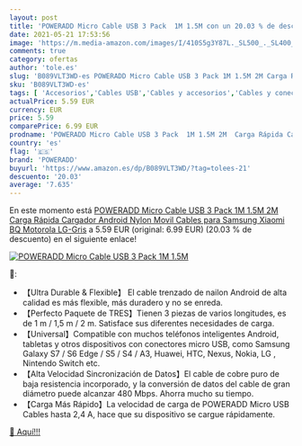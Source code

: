 ```yaml
---
layout: post
title: 'POWERADD Micro Cable USB 3 Pack  1M 1.5M con un 20.03 % de descuento'
date: 2021-05-21 17:53:56
image: 'https://m.media-amazon.com/images/I/410S5g3Y87L._SL500_._SL400_.jpg'
comments: true
category: ofertas
author: 'tole.es'
slug: 'B089VLT3WD-es POWERADD Micro Cable USB 3 Pack 1M 1.5M 2M Carga Rápida...'
sku: 'B089VLT3WD-es'
tags: [ 'Accesorios','Cables USB','Cables y accesorios','Cables y conectores','Informática','android','poweradd', ]
actualPrice: 5.59 EUR
currency: EUR
price: 5.59
comparePrice: 6.99 EUR
prodname: 'POWERADD Micro Cable USB 3 Pack  1M 1.5M 2M  Carga Rápida Cargador Android Nylon Movil Cables para Samsung  Xiaomi  BQ  Motorola  LG-Gris'
country: 'es'
flag: '🇪🇸'
brand: 'POWERADD'
buyurl: 'https://www.amazon.es/dp/B089VLT3WD/?tag=tolees-21'
descuento: '20.03'
average: '7.635'
---
```


En este momento está [POWERADD Micro Cable USB 3 Pack  1M 1.5M 2M  Carga Rápida Cargador Android Nylon Movil Cables para Samsung  Xiaomi  BQ  Motorola  LG-Gris](https://www.amazon.es/dp/B089VLT3WD/?tag=tolees-21) a 5.59 EUR (original: 6.99 EUR) (20.03 %  de descuento) en el siguiente enlace!

[![POWERADD Micro Cable USB 3 Pack  1M 1.5M](https://m.media-amazon.com/images/I/410S5g3Y87L._SL500_._SL400_.jpg)](https://www.amazon.es/dp/B089VLT3WD/?tag=tolees-21)

🔎:

- 【Ultra Durable & Flexible】 El cable trenzado de nailon Android de alta calidad es más flexible, más duradero y no se enreda.
- 【Perfecto Paquete de TRES】Tienen 3 piezas de varios longitudes, es de 1 m / 1,5 m / 2 m. Satisface sus diferentes necesidades de carga.
- 【Universal】Compatible con muchos teléfonos inteligentes Android, tabletas y otros dispositivos con conectores micro USB, como Samsung Galaxy S7 / S6 Edge / S5 / S4 / A3, Huawei, HTC, Nexus, Nokia, LG , Nintendo Switch etc.
- 【Alta Velocidad Sincronización de Datos】El cable de cobre puro de baja resistencia incorporado, y la conversión de datos del cable de gran diámetro puede alcanzar 480 Mbps. Ahorra mucho su tiempo.
- 【Carga Más Rápido】La velocidad de carga de POWERADD Micro USB Cables hasta 2,4 A, hace que su dispositivo se cargue rápidamente.

[🛒 Aquí!!!](https://www.amazon.es/dp/B089VLT3WD/?tag=tolees-21)
